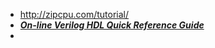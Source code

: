 * http://zipcpu.com/tutorial/
* [**_On-line Verilog HDL Quick Reference Guide_**](http://www.emmelmann.org/Library/Tutorials/docs/verilog_ref_guide/vlog_ref_top.html)
* 